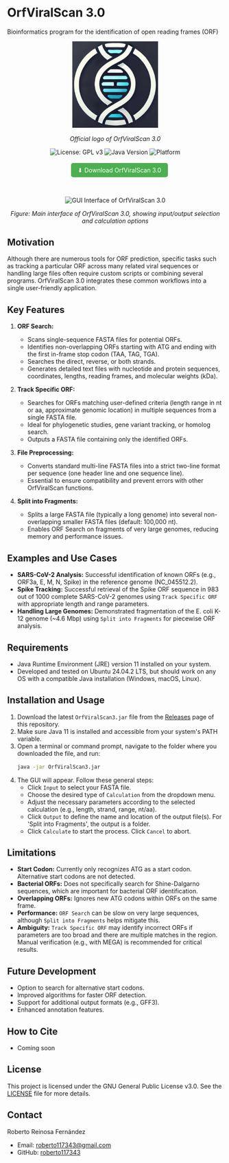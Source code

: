 # OrfViralScan 3.0

Bioinformatics program for the identification of open reading frames (ORF)

<p align="center">
  <img src="https://raw.githubusercontent.com/roberto117343/OrfViralScan/main/OrfViralScan/src/main/java/com/RRF/OrfViralScan/Logo/Logo%20OrfViralScan.png"
       alt="OrfViralScan Logo" width="200"/>
</p>
<p align="center"><em>Official logo of OrfViralScan 3.0</em></p>

<p align="center">
  <img src="https://img.shields.io/badge/License-GPLv3-blue.svg" alt="License: GPL v3"/>
  <img src="https://img.shields.io/badge/Java-11-orange.svg" alt="Java Version"/>
  <img src="https://img.shields.io/badge/Platform-Cross--Platform-lightgrey.svg" alt="Platform"/><br><br>
  <a href="[https:https://github.com/roberto117343/OrfViralScan/raw/refs/heads/main/OrfViralScan/target/OrfViralScan-3.0.jar]" style="display:inline-block; margin-left: 20px; padding: 8px 16px; background-color:#4CAF50; color:white; text-decoration:none; border-radius:5px;">
    ⬇ Download OrfViralScan 3.0
  </a>
</p>
<br>
<p align="center">
  <img src="https://raw.githubusercontent.com/roberto117343/OrfViralScan/main/OrfViralScan/src/main/java/com/RRF/OrfViralScan/Logo/OrfViralScan_GUI.png" 
       alt="GUI Interface of OrfViralScan 3.0" width="600"/>
</p>
<p align="center"><em>Figure: Main interface of OrfViralScan 3.0, showing input/output selection and calculation options</em></p>

## Motivation

Although there are numerous tools for ORF prediction, specific tasks such as tracking a particular ORF across many related viral sequences or handling large files often require custom scripts or combining several programs. OrfViralScan 3.0 integrates these common workflows into a single user-friendly application.

## Key Features

1.  **ORF Search:**
    *   Scans single-sequence FASTA files for potential ORFs.
    *   Identifies non-overlapping ORFs starting with ATG and ending with the first in-frame stop codon (TAA, TAG, TGA).
    *   Searches the direct, reverse, or both strands.
    *   Generates detailed text files with nucleotide and protein sequences, coordinates, lengths, reading frames, and molecular weights (kDa).

2.  **Track Specific ORF:**
    *   Searches for ORFs matching user-defined criteria (length range in nt or aa, approximate genomic location) in multiple sequences from a single FASTA file.
    *   Ideal for phylogenetic studies, gene variant tracking, or homolog search.
    *   Outputs a FASTA file containing only the identified ORFs.

3.  **File Preprocessing:**
    *   Converts standard multi-line FASTA files into a strict two-line format per sequence (one header line and one sequence line).
    *   Essential to ensure compatibility and prevent errors with other OrfViralScan functions.

4.  **Split into Fragments:**
    *   Splits a large FASTA file (typically a long genome) into several non-overlapping smaller FASTA files (default: 100,000 nt).
    *   Enables ORF Search on fragments of very large genomes, reducing memory and performance issues.

## Examples and Use Cases

*   **SARS-CoV-2 Analysis:** Successful identification of known ORFs (e.g., ORF3a, E, M, N, Spike) in the reference genome (NC_045512.2).
*   **Spike Tracking:** Successful retrieval of the Spike ORF sequence in 983 out of 1000 complete SARS-CoV-2 genomes using `Track Specific ORF` with appropriate length and range parameters.
*   **Handling Large Genomes:** Demonstrated fragmentation of the E. coli K-12 genome (~4.6 Mbp) using `Split into Fragments` for piecewise ORF analysis.

## Requirements

*   Java Runtime Environment (JRE) version 11 installed on your system.
*   Developed and tested on Ubuntu 24.04.2 LTS, but should work on any OS with a compatible Java installation (Windows, macOS, Linux).

## Installation and Usage

1.  Download the latest `OrfViralScan3.jar` file from the [Releases](<link_to_releases_page>) page of this repository.
2.  Make sure Java 11 is installed and accessible from your system's PATH variable.
3.  Open a terminal or command prompt, navigate to the folder where you downloaded the file, and run:
    ```bash
    java -jar OrfViralScan3.jar
    ```
4.  The GUI will appear. Follow these general steps:
    *   Click `Input` to select your FASTA file.
    *   Choose the desired type of `Calculation` from the dropdown menu.
    *   Adjust the necessary parameters according to the selected calculation (e.g., length, strand, range, nt/aa).
    *   Click `Output` to define the name and location of the output file(s). For 'Split into Fragments', the output is a folder.
    *   Click `Calculate` to start the process. Click `Cancel` to abort.

## Limitations

*   **Start Codon:** Currently only recognizes ATG as a start codon. Alternative start codons are not detected.
*   **Bacterial ORFs:** Does not specifically search for Shine-Dalgarno sequences, which are important for bacterial ORF identification.
*   **Overlapping ORFs:** Ignores new ATG codons within ORFs on the same frame.
*   **Performance:** `ORF Search` can be slow on very large sequences, although `Split into Fragments` helps mitigate this.
*   **Ambiguity:** `Track Specific ORF` may identify incorrect ORFs if parameters are too broad and there are multiple matches in the region. Manual verification (e.g., with MEGA) is recommended for critical results.

## Future Development

*   Option to search for alternative start codons.
*   Improved algorithms for faster ORF detection.
*   Support for additional output formats (e.g., GFF3).
*   Enhanced annotation features.

## How to Cite

*   Coming soon

## License

This project is licensed under the GNU General Public License v3.0. See the [LICENSE](LICENSE) file for more details.

## Contact

Roberto Reinosa Fernández  
*   Email: roberto117343@gmail.com  
*   GitHub: [roberto117343](https://github.com/roberto117343)
